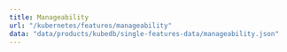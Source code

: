 ```yaml
---
title: Manageability
url: "/kubernetes/features/manageability"
data: "data/products/kubedb/single-features-data/manageability.json"
---
```

